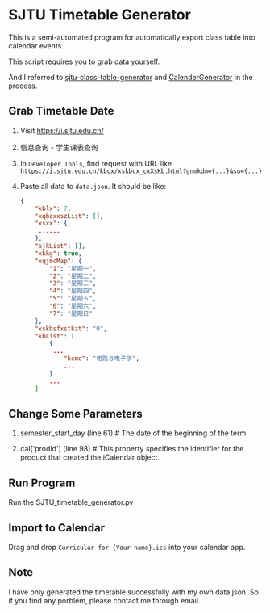 # SJTU Timetable Generator


This is a semi-automated program for automatically export class table into calendar events.

This script requires you to grab data yourself.

And I referred to [sjtu-class-table-generator](https://github.com/skyzh/sjtu-class-table-generator) and [CalenderGenerator](https://github.com/Zxilly/CalenderGenerator) in the process.



## Grab Timetable Date


1. Visit https://i.sjtu.edu.cn/

2. 信息查询 - 学生课表查询

3. In `Developer Tools`, find request with URL like `https://i.sjtu.edu.cn/kbcx/xskbcx_cxXsKb.html?gnmkdm={...}&su={...}`

4. Paste all data to `data.json`. It should be like:

   ```json
   {
       "kblx": 7,
       "xqbzxxszList": [],
       "xsxx": {
   		......
       },
       "sjkList": [],
       "xkkg": true,
       "xqjmcMap": {
           "1": "星期一",
           "2": "星期二",
           "3": "星期三",
           "4": "星期四",
           "5": "星期五",
           "6": "星期六",
           "7": "星期日"
       },
       "xskbsfxstkzt": "0",
       "kbList": [
           {
            ...
               "kcmc": "电路与电子学",
               ...
           }
           ...
       ]
   ```

   

## 	Change Some Parameters

1. semester_start_day     (line 61)      # The date of the beginning of the term

2. cal['prodid']                   (line 98)     #  This property specifies the identifier for the product that created the iCalendar object.



## Run Program

Run the SJTU_timetable_generator.py 



## Import to Calendar

Drag and drop `Curricular for {Your name}.ics` into your calendar app.



## Note

I have only generated the timetable successfully with my own data.json. So if you find any porblem, please contact me through email.
